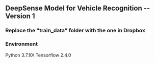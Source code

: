 ## DeepSense Model for Vehicle Recognition -- Version 1
### Replace the "train_data" folder with the one in Dropbox

### Environment
Python 3.7.10\\
Tensorflow 2.4.0
